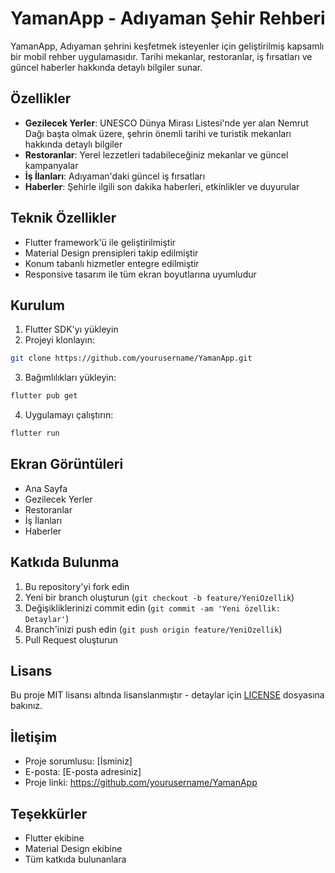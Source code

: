 # YamanApp - Adıyaman Şehir Rehberi

YamanApp, Adıyaman şehrini keşfetmek isteyenler için geliştirilmiş kapsamlı bir mobil rehber uygulamasıdır. Tarihi mekanlar, restoranlar, iş fırsatları ve güncel haberler hakkında detaylı bilgiler sunar.

## Özellikler

- **Gezilecek Yerler**: UNESCO Dünya Mirası Listesi'nde yer alan Nemrut Dağı başta olmak üzere, şehrin önemli tarihi ve turistik mekanları hakkında detaylı bilgiler
- **Restoranlar**: Yerel lezzetleri tadabileceğiniz mekanlar ve güncel kampanyalar
- **İş İlanları**: Adıyaman'daki güncel iş fırsatları
- **Haberler**: Şehirle ilgili son dakika haberleri, etkinlikler ve duyurular

## Teknik Özellikler

- Flutter framework'ü ile geliştirilmiştir
- Material Design prensipleri takip edilmiştir
- Konum tabanlı hizmetler entegre edilmiştir
- Responsive tasarım ile tüm ekran boyutlarına uyumludur

## Kurulum

1. Flutter SDK'yı yükleyin
2. Projeyi klonlayın:
```bash
git clone https://github.com/yourusername/YamanApp.git
```
3. Bağımlılıkları yükleyin:
```bash
flutter pub get
```
4. Uygulamayı çalıştırın:
```bash
flutter run
```

## Ekran Görüntüleri

- Ana Sayfa
- Gezilecek Yerler
- Restoranlar
- İş İlanları
- Haberler

## Katkıda Bulunma

1. Bu repository'yi fork edin
2. Yeni bir branch oluşturun (`git checkout -b feature/YeniOzellik`)
3. Değişikliklerinizi commit edin (`git commit -am 'Yeni özellik: Detaylar'`)
4. Branch'inizi push edin (`git push origin feature/YeniOzellik`)
5. Pull Request oluşturun

## Lisans

Bu proje MIT lisansı altında lisanslanmıştır - detaylar için [LICENSE](LICENSE) dosyasına bakınız.

## İletişim

- Proje sorumlusu: [İsminiz]
- E-posta: [E-posta adresiniz]
- Proje linki: https://github.com/yourusername/YamanApp

## Teşekkürler

- Flutter ekibine
- Material Design ekibine
- Tüm katkıda bulunanlara
